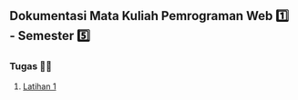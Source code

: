 ## Dokumentasi Mata Kuliah Pemrograman Web 1️⃣ - Semester 5️⃣

### Tugas 👨‍💻

1. [Latihan 1](https://pirmansh.github.io/pemrograman-web-1/Latihan-1/)





